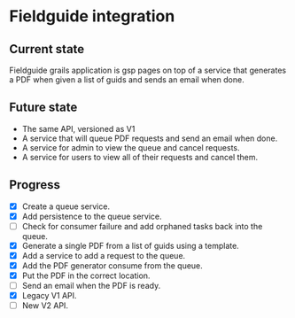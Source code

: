 # Fieldguide integration

## Current state
Fieldguide grails application is gsp pages on top of a service that generates a PDF when given a list of guids and sends an email when done.

## Future state
- The same API, versioned as V1
- A service that will queue PDF requests and send an email when done.
- A service for admin to view the queue and cancel requests.
- A service for users to view all of their requests and cancel them.

## Progress
- [x] Create a queue service.
- [x] Add persistence to the queue service.
- [ ] Check for consumer failure and add orphaned tasks back into the queue.
- [x] Generate a single PDF from a list of guids using a template.
- [x] Add a service to add a request to the queue.
- [x] Add the PDF generator consume from the queue.
- [x] Put the PDF in the correct location.
- [ ] Send an email when the PDF is ready.
- [x] Legacy V1 API.
- [ ] New V2 API.
